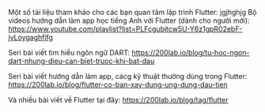 Một số tài liệu tham khảo cho các bạn quan tâm lập trình Flutter:
jgjhghjg
Bộ videos hướng dẫn làm app học tiếng Anh với Flutter (dành cho người mới): https://www.youtube.com/playlist?list=PLFcgubjtcw5U-Y6z1gpR02ebF-jyLoygaghfjfg

Seri bài viết tìm hiểu ngôn ngữ DART: https://200lab.io/blog/tu-hoc-ngon-dart-nhung-dieu-can-biet-truoc-khi-bat-dau

Seri bài viết hướng dẫn làm app, cácg kỹ thuật thường dùng trong Flutter: https://200lab.io/blog/flutter-co-ban-xay-dung-ung-dung-dau-tien

Và nhiều bài viết về Flutter tại đây: https://200lab.io/blog/tag/flutter
